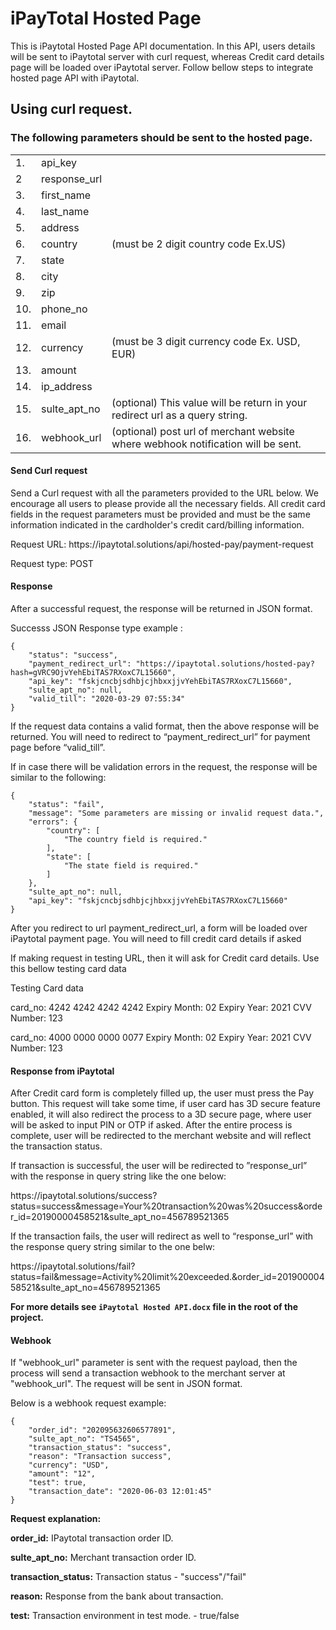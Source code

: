 # iPayTotal Hosted Page 
<p>This is iPaytotal Hosted Page API documentation. In this API, users details will be sent to iPaytotal server with curl request, whereas Credit card details page will be loaded over iPaytotal server. Follow bellow steps to integrate hosted page API with iPaytotal.</p>

## Using curl request.

### The following parameters should be sent to the hosted page.

<em>
<table>

<tr>
    <td>1.</td>
    <td>api_key</td>
    <td></td>
</tr>
<tr>
    <td>2</td>
    <td>response_url </td>
    <td></td>
</tr>
<tr>
    <td>3.</td>
    <td>first_name </td>
    <td></td>
</tr>
<tr>
    <td>4.</td>
    <td>last_name </td>
    <td></td>
</tr>
<tr>
    <td>5.</td>
    <td>address </td>
    <td></td>
</tr>
<tr>
    <td>6.</td>
    <td>country</td>
    <td>(must be 2 digit country code Ex.US)</td>
</tr>
<tr>
    <td>7.</td>
    <td>state</td>
    <td></td>
</tr>
<tr>
    <td>8.</td>
    <td>city</td>
    <td></td>
</tr>
<tr>
    <td>9.</td>
    <td>zip</td>
    <td></td>
</tr>
<tr>
    <td>10.</td>
    <td>phone_no </td>
    <td></td>
</tr>
<tr>
    <td>11.</td>
    <td>email </td>
    <td></td>
</tr>
<tr>
    <td>12.</td>
    <td>currency</td>
    <td>(must be 3 digit currency code Ex. USD, EUR)</td>
</tr>
<tr>
    <td>13.</td>
    <td>amount </td>
    <td></td>
</tr>
<tr>
    <td>14.</td>
    <td>ip_address </td>
    <td></td>
</tr>
<tr>
    <td>15.</td>
    <td>sulte_apt_no</td>
    <td>(optional) This value will be return in your redirect url as a query string.</td>
</tr>
<tr>
    <td>16.</td>
    <td>webhook_url</td>
    <td>(optional) post url of merchant website where webhook notification will be sent.</td>
</tr>

</table>
</em>

#### Send Curl request

<p>Send a Curl request with all the parameters provided to the URL below. We encourage all users to please provide all the necessary fields.  All credit card fields in the request parameters must be provided and must be the same information indicated in the cardholder's credit card/billing information.</p>
                                              
<p>Request URL: https://ipaytotal.solutions/api/hosted-pay/payment-request</p>
<p>Request type: POST</p>
    
#### Response

<p>After a successful request, the response will be returned in JSON format.</p>
<p>Successs JSON Response type example :</p>

    {
        "status": "success",
        "payment_redirect_url": "https://ipaytotal.solutions/hosted-pay?hash=gVRC9OjvYehEbiTAS7RXoxC7L15660",
        "api_key": "fskjcncbjsdhbjcjhbxxjjvYehEbiTAS7RXoxC7L15660",
        "sulte_apt_no": null,
        "valid_till": "2020-03-29 07:55:34"
    }
    
<p>If the request data contains a valid format, then the above response will be returned. You will need to redirect to “payment_redirect_url” for payment page before “valid_till”.</p>

<p>If in case there will be validation errors in the request, the response will be similar to the following:</p>
    
    {
        "status": "fail",
        "message": "Some parameters are missing or invalid request data.",
        "errors": {
            "country": [
                "The country field is required."
            ],
            "state": [
                "The state field is required."
            ]
        },
        "sulte_apt_no": null,
        "api_key": "fskjcncbjsdhbjcjhbxxjjvYehEbiTAS7RXoxC7L15660"
    }
 
 <p>After you redirect to url payment_redirect_url, a form will be loaded over iPaytotal payment page. You will need to fill credit card details if asked</p>
 
  <p>If making request in testing URL, then it will ask for Credit card details. Use this bellow testing card data</p>

Testing Card data

card_no: 4242 4242 4242 4242
Expiry Month: 02
Expiry Year: 2021
CVV Number: 123

card_no: 4000 0000 0000 0077
Expiry Month: 02
Expiry Year: 2021
CVV Number: 123

 
#### Response from iPaytotal
 
 <p>After Credit card form is completely filled up, the user must press the Pay button. This request will take some time, if user card has 3D secure feature enabled, it will also redirect the process to a 3D secure page, where user will be asked to input PIN or OTP if asked. After the entire process is complete, user will be redirected to the merchant website and will reflect the transaction status.</p>
 
 <p>If transaction is successful, the user will be redirected to ”response_url” with the response in query string like the one below:</p>
    
 <p>https://ipaytotal.solutions/success?status=success&message=Your%20transaction%20was%20success&order_id=20190000458521&sulte_apt_no=456789521365</p>
 
 <p>If the transaction fails, the user will redirect as well to “response_url” with the response query string similar to the one belw:</p>
 
 <p>https://ipaytotal.solutions/fail?status=fail&message=Activity%20limit%20exceeded.&order_id=20190000458521&sulte_apt_no=456789521365</p>

 <p><b>For more details see <code>iPaytotal Hosted API.docx</code> file in the root of the project.</b></p>

#### Webhook
 
 <p>If "webhook_url" parameter is sent with the request payload, then the process will send a transaction webhook to the merchant server at "webhook_url". The request will be sent in JSON format.</p>
 
 <p>Below is a webhook request example:</p>
    
    {
        "order_id": "202095632606577891",
        "sulte_apt_no": "TS4565",
        "transaction_status": "success",
        "reason": "Transaction success",
        "currency": "USD",
        "amount": "12",
        "test": true,
        "transaction_date": "2020-06-03 12:01:45"
    }
 
 <p><b>Request explanation:</b></p>

 <p><b>order_id:</b>  IPaytotal transaction order ID.</p>
 <p><b>sulte_apt_no:</b>  Merchant transaction order ID.</p>
 <p><b>transaction_status:</b>    Transaction status - "success"/"fail"</p>
 <p><b>reason:</b>    Response from the bank about transaction.</p>
 <p><b>test:</b>  Transaction environment in test mode. - true/false</p>
 
